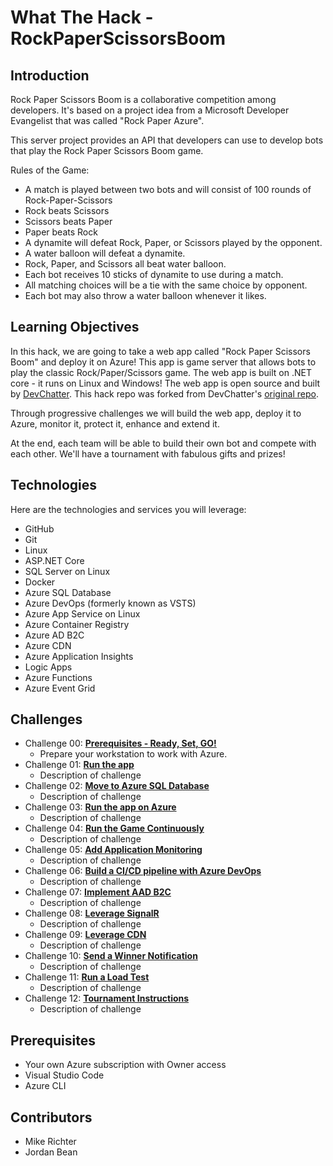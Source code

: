 # What The Hack - RockPaperScissorsBoom

## Introduction

Rock Paper Scissors Boom is a collaborative competition among developers. It's based on a project idea from a Microsoft Developer Evangelist that was called "Rock Paper Azure".

This server project provides an API that developers can use to develop bots that play the Rock Paper Scissors Boom game.

Rules of the Game:

- A match is played between two bots and will consist of 100 rounds of Rock-Paper-Scissors
- Rock beats Scissors
- Scissors beats Paper
- Paper beats Rock
- A dynamite will defeat Rock, Paper, or Scissors played by the opponent.
- A water balloon will defeat a dynamite.
- Rock, Paper, and Scissors all beat water balloon.
- Each bot receives 10 sticks of dynamite to use during a match.
- All matching choices will be a tie with the same choice by opponent.
- Each bot may also throw a water balloon whenever it likes.

## Learning Objectives

In this hack, we are going to take a web app called "Rock Paper Scissors Boom" and deploy it on Azure! This app is game server that allows bots to play the classic Rock/Paper/Scissors game. The web app is built on .NET core - it runs on Linux and Windows! The web app is open source and built by [DevChatter](https://www.twitch.tv/devchatter). This hack repo was forked from DevChatter's [original repo](https://github.com/DevChatter/RockPaperScissorsBoom).

Through progressive challenges we will build the web app, deploy it to Azure, monitor it, protect it, enhance and extend it.

At the end, each team will be able to build their own bot and compete with each other. We'll have a tournament with fabulous gifts and prizes!

## Technologies

Here are the technologies and services you will leverage:

- GitHub
- Git
- Linux
- ASP.NET Core
- SQL Server on Linux
- Docker
- Azure SQL Database
- Azure DevOps (formerly known as VSTS)
- Azure App Service on Linux
- Azure Container Registry
- Azure AD B2C
- Azure CDN
- Azure Application Insights
- Logic Apps
- Azure Functions
- Azure Event Grid

## Challenges

- Challenge 00: **[Prerequisites - Ready, Set, GO!](Student/Challenge-00.md)**
  - Prepare your workstation to work with Azure.
- Challenge 01: **[Run the app](Student/Challenge-01.md)**
  - Description of challenge
- Challenge 02: **[Move to Azure SQL Database](Student/Challenge-02.md)**
  - Description of challenge
- Challenge 03: **[Run the app on Azure](Student/Challenge-03.md)**
  - Description of challenge
- Challenge 04: **[Run the Game Continuously](Student/Challenge-04.md)**
  - Description of challenge
- Challenge 05: **[Add Application Monitoring](Student/Challenge-05.md)**
  - Description of challenge
- Challenge 06: **[Build a CI/CD pipeline with Azure DevOps](Student/Challenge-06.md)**
  - Description of challenge
- Challenge 07: **[Implement AAD B2C](Student/Challenge-07.md)**
  - Description of challenge
- Challenge 08: **[Leverage SignalR](Student/Challenge-08.md)**
  - Description of challenge
- Challenge 09: **[Leverage CDN](Student/Challenge-09.md)**
  - Description of challenge
- Challenge 10: **[Send a Winner Notification](Student/Challenge-10.md)**
  - Description of challenge
- Challenge 11: **[Run a Load Test](Student/Challenge-11.md)**
  - Description of challenge
- Challenge 12: **[Tournament Instructions](Student/Challenge-12.md)**
  - Description of challenge

## Prerequisites

- Your own Azure subscription with Owner access
- Visual Studio Code
- Azure CLI

## Contributors

- Mike Richter
- Jordan Bean
